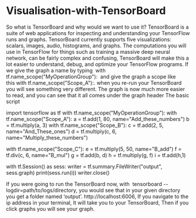 # Visualisation-with-TensorBoard
So what is TensorBoard and why would we want to use it? TensorBoard is a suite of web applications for inspecting and understanding your TensorFlow runs and graphs. TensorBoard currently supports five visualizations: scalars, images, audio, histograms, and graphs. The computations you will use in TensorFlow for things such as training a massive deep neural network, can be fairly complex and confusing, TensorBoard will make this a lot easier to understand, debug, and optimize your TensorFlow programs.
If we give the graph a name by typing 
with tf.name_scope("MyOperationGroup"): 
and give the graph a scope like this with tf.name_scope("Scope_A"):. when you re-run your TensorBoard you will see something very different. The graph is now much more easier to read, and you can see that it all comes under the graph header
The basic script

import tensorflow as tf
with tf.name_scope("MyOperationGroup"):
    with tf.name_scope("Scope_A"):
        a = tf.add(1, 80, name="Add_these_numbers")
        b = tf.multiply(a, 3)
    with tf.name_scope("Scope_B"):
        c = tf.add(2, 5, name="And_These_ones")
        d = tf.multiply(c, 6, name="Multiply_these_numbers")

with tf.name_scope("Scope_C"):
    e = tf.multiply(5, 50, name="B_add")
    f = tf.div(c, 6, name="B_mul")
g = tf.add(b, d)
h = tf.multiply(g, f)
i = tf.add(h,1)


with tf.Session() as sess:
        writer = tf.summary.FileWriter("output", sess.graph)
        print(sess.run(i))
        writer.close()


If you were going to run the TensorBoard now, with
 tensorboard --logdir=path/to/logs/directory, you would see that in your given directory you get a folder named ‘output’. 
http://localhost:6006, If you navigate to the ip address in your terminal, It will take you to your TensorBoard, Then if you click graphs you will see your graph.
